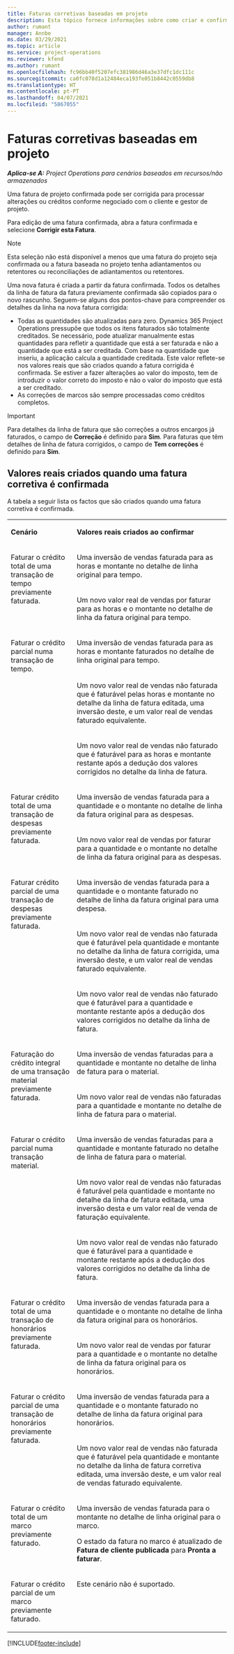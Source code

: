 ```yaml
---
title: Faturas corretivas baseadas em projeto
description: Esta tópico fornece informações sobre como criar e confirmar faturas corretivas baseadas em projetos no Project Operations.
author: rumant
manager: Annbe
ms.date: 03/29/2021
ms.topic: article
ms.service: project-operations
ms.reviewer: kfend
ms.author: rumant
ms.openlocfilehash: fc96bb40f5207efc381986d46a3e37dfc1dc111c
ms.sourcegitcommit: ca0fc078d1a12484eca193fe051b8442c0559db8
ms.translationtype: HT
ms.contentlocale: pt-PT
ms.lasthandoff: 04/07/2021
ms.locfileid: "5867055"
---
```

# <a name="corrective-project-based-invoices"></a>Faturas corretivas baseadas em projeto

_**Aplica-se A:** Project Operations para cenários baseados em recursos/não armazenados_

Uma fatura de projeto confirmada pode ser corrigida para processar alterações ou créditos conforme negociado com o cliente e gestor de projeto.

Para edição de uma fatura confirmada, abra a fatura confirmada e selecione **Corrigir esta Fatura**. 

> [!NOTE]
> Esta seleção não está disponível a menos que uma fatura do projeto seja confirmada ou a fatura baseada no projeto tenha adiantamentos ou retentores ou reconciliações de adiantamentos ou retentores.

Uma nova fatura é criada a partir da fatura confirmada. Todos os detalhes da linha de fatura da fatura previamente confirmada são copiados para o novo rascunho. Seguem-se alguns dos pontos-chave para compreender os detalhes da linha na nova fatura corrigida:

- Todas as quantidades são atualizadas para zero. Dynamics 365 Project Operations pressupõe que todos os itens faturados são totalmente creditados. Se necessário, pode atualizar manualmente estas quantidades para refletir a quantidade que está a ser faturada e não a quantidade que está a ser creditada. Com base na quantidade que inseriu, a aplicação calcula a quantidade creditada. Este valor reflete-se nos valores reais que são criados quando a fatura corrigida é confirmada. Se estiver a fazer alterações ao valor do imposto, tem de introduzir o valor correto do imposto e não o valor do imposto que está a ser creditado.
- As correções de marcos são sempre processadas como créditos completos.


> [!IMPORTANT]
> Para detalhes da linha de fatura que são correções a outros encargos já faturados, o campo de **Correção** é definido para **Sim**. Para faturas que têm detalhes de linha de fatura corrigidos, o campo de **Tem correções** é definido para **Sim**.

## <a name="actuals-created-when-a-corrective-invoice-is-confirmed"></a>Valores reais criados quando uma fatura corretiva é confirmada

A tabela a seguir lista os factos que são criados quando uma fatura corretiva é confirmada.

<table border="0" cellspacing="0" cellpadding="0">
    <tbody>
        <tr>
            <td width="216" valign="top">
                <p>
                    <strong>Cenário</strong>
                </p>
            </td>
            <td width="808" valign="top">
                <p>
                    <strong>Valores reais criados ao confirmar</strong>
                </p>
            </td>
        </tr>
        <tr>
            <td width="216" rowspan="2" valign="top">
                <p>
Faturar o crédito total de uma transação de tempo previamente faturada.
                </p>
            </td>
            <td width="408" valign="top">
                <p>
Uma inversão de vendas faturada para as horas e montante no detalhe de linha original para tempo.
                </p>
            </td>
        </tr>
        <tr>
            <td width="408" valign="top">
                <p>
Um novo valor real de vendas por faturar para as horas e o montante no detalhe de linha da fatura original para tempo.
                </p>
            </td>
        </tr>
        <tr>
            <td width="216" rowspan="3" valign="top">
                <p>
Faturar o crédito parcial numa transação de tempo.
                </p>
            </td>
            <td width="408" valign="top">
                <p>
Uma inversão de vendas faturada para as horas e montante faturados no detalhe de linha original para tempo.
                </p>
            </td>
        </tr>
        <tr>
            <td width="408" valign="top">
                <p>
Um novo valor real de vendas não faturada que é faturável pelas horas e montante no detalhe da linha de fatura editada, uma inversão deste, e um valor real de vendas faturado equivalente.
                </p>
            </td>
        </tr>
        <tr>
            <td width="408" valign="top">
                <p>
Um novo valor real de vendas não faturado que é faturável para as horas e montante restante após a dedução dos valores corrigidos no detalhe da linha de fatura.
                </p>
            </td>
        </tr>
        <tr>
            <td width="216" rowspan="2" valign="top">
                <p>
Faturar crédito total de uma transação de despesas previamente faturada.
                </p>
            </td>
            <td width="408" valign="top">
                <p>
Uma inversão de vendas faturada para a quantidade e o montante no detalhe de linha da fatura original para as despesas.
                </p>
            </td>
        </tr>
        <tr>
            <td width="408" valign="top">
                <p>
Um novo valor real de vendas por faturar para a quantidade e o montante no detalhe de linha da fatura original para as despesas.
                </p>
            </td>
        </tr>
        <tr>
            <td width="216" rowspan="3" valign="top">
                <p>
Faturar crédito parcial de uma transação de despesas previamente faturada.
                </p>
            </td>
            <td width="408" valign="top">
                <p>
Uma inversão de vendas faturada para a quantidade e o montante faturado no detalhe de linha da fatura original para uma despesa.
                </p>
            </td>
        </tr>
        <tr>
            <td width="408" valign="top">
                <p>
Um novo valor real de vendas não faturada que é faturável pela quantidade e montante no detalhe da linha de fatura corrigida, uma inversão deste, e um valor real de vendas faturado equivalente.
                </p>
            </td>
        </tr>
        <tr>
            <td width="408" valign="top">
                <p>
Um novo valor real de vendas não faturado que é faturável para a quantidade e montante restante após a dedução dos valores corrigidos no detalhe da linha de fatura.
                </p>
            </td>
        </tr>
                <tr>
            <td width="216" rowspan="2" valign="top">
                <p>
Faturação do crédito integral de uma transação material previamente faturada.
                </p>
            </td>
            <td width="408" valign="top">
                <p>
Uma inversão de vendas faturadas para a quantidade e montante no detalhe de linha de fatura para o material.
                </p>
            </td>
        </tr>
        <tr>
            <td width="408" valign="top">
                <p>
Um novo valor real de vendas não faturadas para a quantidade e montante no detalhe de linha de fatura para o material.
                </p>
            </td>
        </tr>
        <tr>
            <td width="216" rowspan="3" valign="top">
                <p>
Faturar o crédito parcial numa transação material.
                </p>
            </td>
            <td width="408" valign="top">
                <p>
Uma inversão de vendas faturadas para a quantidade e montante faturado no detalhe de linha de fatura para o material.
                </p>
            </td>
        </tr>
        <tr>
            <td width="408" valign="top">
                <p>
Um novo valor real de vendas não faturadas é faturável pela quantidade e montante no detalhe da linha de fatura editada, uma inversão desta e um valor real de venda de faturação equivalente.
                </p>
            </td>
        </tr>
        <tr>
            <td width="408" valign="top">
                <p>
Um novo valor real de vendas não faturado que é faturável para a quantidade e montante restante após a dedução dos valores corrigidos no detalhe da linha de fatura.
                </p>
            </td>
        </tr>
        <tr>
            <td width="216" rowspan="2" valign="top">
                <p>
Faturar o crédito total de uma transação de honorários previamente faturada.
                </p>
            </td>
            <td width="408" valign="top">
                <p>
Uma inversão de vendas faturada para a quantidade e o montante no detalhe de linha da fatura original para os honorários.
                </p>
            </td>
        </tr>
        <tr>
            <td width="408" valign="top">
                <p>
Um novo valor real de vendas por faturar para a quantidade e o montante no detalhe de linha da fatura original para os honorários.
                </p>
            </td>
        </tr>
        <tr>
            <td width="216" rowspan="2" valign="top">
                <p>
Faturar o crédito parcial de uma transação de honorários previamente faturada.
                </p>
            </td>
            <td width="408" valign="top">
                <p>
Uma inversão de vendas faturada para a quantidade e o montante faturado no detalhe de linha da fatura original para honorários.
                </p>
            </td>
        </tr>
        <tr>
            <td width="408" valign="top">
                <p>
Um novo valor real de vendas não faturada que é faturável pela quantidade e montante no detalhe da linha de fatura corretiva editada, uma inversão deste, e um valor real de vendas faturado equivalente.
                </p>
            </td>
        </tr>
        <tr>
            <td width="216" valign="top">
                <p>
Faturar o crédito total de um marco previamente faturado.
                </p>
            </td>
            <td width="408" valign="top">
                <p>
Uma inversão de vendas faturada para o montante no detalhe de linha original para o marco.
                </p>
                <p>
O estado da fatura no marco é atualizado de <b>Fatura de cliente publicada</b> para <b>Pronta a faturar</b>.
                </p>
            </td>
        </tr>
        <tr>
            <td width="216" valign="top">
                <p>
Faturar o crédito parcial de um marco previamente faturado.
                </p>
            </td>
            <td width="408" valign="top">
                <p>
Este cenário não é suportado.
                </p>
            </td>
        </tr>       
    </tbody>
</table>


[!INCLUDE[footer-include](../includes/footer-banner.md)]
